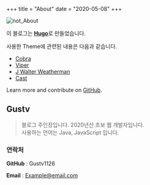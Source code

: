 +++
title = "About"
date = "2020-05-08"
+++

![not_About](/img/2020/05/cat3.jpg)

이 블로그는 [**Hugo**](http://gohugo.io/)로 만들었습니다.

사용한 Theme에 관련된 내용은 다음과 같습니다.

* [Cobra](https://github.com/spf13/cobra)
* [Viper](https://github.com/spf13/viper)
* [J Walter Weatherman](https://github.com/spf13/jWalterWeatherman)
* [Cast](https://github.com/spf13/cast)

Learn more and contribute on [GitHub](https://github.com/spf13).

## Gustv

> 블로그 주인장입니다. 2020년산 초보 웹 개발자입니다.     
> 사용하는 언어는 Java, JavaScript 입니다.



### 연락처

**GitHub** : Gustv1126    

**Email** : Example@email.com    

